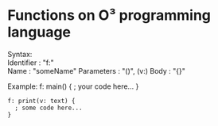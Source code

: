 # Functions on O³ programming language

  Syntax: <br>
    Identifier  : "f:" <br>
    Name        : "someName"
    Parameters  : "()", (v:)
    Body        : "{}"
  
  Example:
    f: main() {
      ; your code here...
    }
    
    f: print(v: text) {
      ; some code here...
    }
